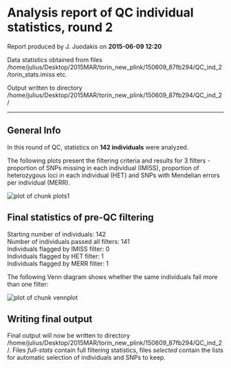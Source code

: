 

Analysis report of QC individual statistics, round 2
========================================================

Report produced by J. Juodakis on **2015-06-09 12:20**

Data statistics obtained from files /home/julius/Desktop/2015MAR/torin_new_plink/150609_87fb294/QC_ind_2/torin_stats.imiss etc.

Output written to directory /home/julius/Desktop/2015MAR/torin_new_plink/150609_87fb294/QC_ind_2/

------------------------------------------



## General Info

In this round of QC, statistics on **142 individuals** were analyzed.



The following plots present the filtering criteria and results for 3 filters - proportion of SNPs missing in each individual (IMISS), proportion of heterozygous loci in each individual (HET) and SNPs with Mendelian errors per individual (MERR).

![plot of chunk plots1](figure/plots1-1.png) 



## Final statistics of pre-QC filtering
Starting number of individuals: 142  
Number of individuals passed all filters: 141  
Individuals flagged by IMISS filter: 0  
Individuals flagged by HET filter: 1  
Individuals flagged by MERR filter: 1  

The following Venn diagram shows whether the same individuals fail more than one filter:

![plot of chunk vennplot](figure/vennplot-1.png) 

## Writing final output
Final output will now be written to directory /home/julius/Desktop/2015MAR/torin_new_plink/150609_87fb294/QC_ind_2/. Files *full-stats* contain full filtering statistics, files *selected* contain the lists for automatic selection of individuals and SNPs to keep.


